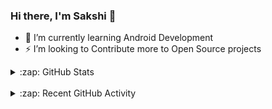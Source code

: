 ### Hi there, I'm Sakshi 👋

- 🌱 I’m currently learning Android Development 
- ⚡ I’m looking to Contribute more to Open Source projects

<details>
  <summary>:zap: GitHub Stats</summary>
  <img align="left" alt="Sakshi's Github Stats" src="https://github-readme-stats.vercel.app/api?username=sakshi-1604&show_icons=true&theme=material-palenight"/>
</details>
<br />

<details>
  <summary>:zap: Recent GitHub Activity</summary>
  <!--START_SECTION:activity-->
  <!--END_SECTION:activity-->
</details>
